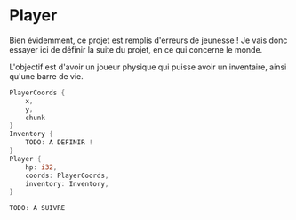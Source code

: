 # Player
Bien évidemment, ce projet est remplis d'erreurs de jeunesse ! Je vais donc essayer ici de définir la suite du projet, en ce qui concerne le monde.

L'objectif est d'avoir un joueur physique qui puisse avoir un inventaire, ainsi qu'une barre de vie.

```Rust
PlayerCoords {
    x,
    y,
    chunk
}
Inventory {
    TODO: A DEFINIR !
}
Player {
    hp: i32,
    coords: PlayerCoords,
    inventory: Inventory,
}

TODO: A SUIVRE

```